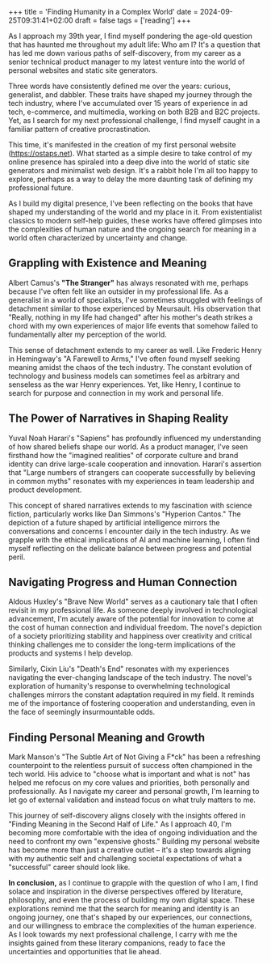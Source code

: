 +++
title = 'Finding Humanity in a Complex World'
date = 2024-09-25T09:31:41+02:00
draft = false
tags = ['reading']
+++

As I approach my 39th year, I find myself pondering the age-old question that has haunted me throughout my adult life: Who am I? It's a question that has led me down various paths of self-discovery, from my career as a senior technical product manager to my latest venture into the world of personal websites and static site generators.

Three words have consistently defined me over the years: curious, generalist, and dabbler. These traits have shaped my journey through the tech industry, where I've accumulated over 15 years of experience in ad tech, e-commerce, and multimedia, working on both B2B and B2C projects. Yet, as I search for my next professional challenge, I find myself caught in a familiar pattern of creative procrastination.

This time, it's manifested in the creation of my first personal website (https://ostaps.net). What started as a simple desire to take control of my online presence has spiraled into a deep dive into the world of static site generators and minimalist web design. It's a rabbit hole I'm all too happy to explore, perhaps as a way to delay the more daunting task of defining my professional future.

As I build my digital presence, I've been reflecting on the books that have shaped my understanding of the world and my place in it. From existentialist classics to modern self-help guides, these works have offered glimpses into the complexities of human nature and the ongoing search for meaning in a world often characterized by uncertainty and change.

## Grappling with Existence and Meaning

Albert Camus's **"The Stranger"** has always resonated with me, perhaps because I've often felt like an outsider in my professional life. As a generalist in a world of specialists, I've sometimes struggled with feelings of detachment similar to those experienced by Meursault. His observation that "Really, nothing in my life had changed" after his mother's death strikes a chord with my own experiences of major life events that somehow failed to fundamentally alter my perception of the world.

This sense of detachment extends to my career as well. Like Frederic Henry in Hemingway's "A Farewell to Arms," I've often found myself seeking meaning amidst the chaos of the tech industry. The constant evolution of technology and business models can sometimes feel as arbitrary and senseless as the war Henry experiences. Yet, like Henry, I continue to search for purpose and connection in my work and personal life.

## The Power of Narratives in Shaping Reality

Yuval Noah Harari's "Sapiens" has profoundly influenced my understanding of how shared beliefs shape our world. As a product manager, I've seen firsthand how the "imagined realities" of corporate culture and brand identity can drive large-scale cooperation and innovation. Harari's assertion that "Large numbers of strangers can cooperate successfully by believing in common myths" resonates with my experiences in team leadership and product development.

This concept of shared narratives extends to my fascination with science fiction, particularly works like Dan Simmons's "Hyperion Cantos." The depiction of a future shaped by artificial intelligence mirrors the conversations and concerns I encounter daily in the tech industry. As we grapple with the ethical implications of AI and machine learning, I often find myself reflecting on the delicate balance between progress and potential peril.

## Navigating Progress and Human Connection

Aldous Huxley's "Brave New World" serves as a cautionary tale that I often revisit in my professional life. As someone deeply involved in technological advancement, I'm acutely aware of the potential for innovation to come at the cost of human connection and individual freedom. The novel's depiction of a society prioritizing stability and happiness over creativity and critical thinking challenges me to consider the long-term implications of the products and systems I help develop.

Similarly, Cixin Liu's "Death's End" resonates with my experiences navigating the ever-changing landscape of the tech industry. The novel's exploration of humanity's response to overwhelming technological challenges mirrors the constant adaptation required in my field. It reminds me of the importance of fostering cooperation and understanding, even in the face of seemingly insurmountable odds.

## Finding Personal Meaning and Growth

Mark Manson's "The Subtle Art of Not Giving a F*ck" has been a refreshing counterpoint to the relentless pursuit of success often championed in the tech world. His advice to "choose what is important and what is not" has helped me refocus on my core values and priorities, both personally and professionally. As I navigate my career and personal growth, I'm learning to let go of external validation and instead focus on what truly matters to me.

This journey of self-discovery aligns closely with the insights offered in "Finding Meaning in the Second Half of Life." As I approach 40, I'm becoming more comfortable with the idea of ongoing individuation and the need to confront my own "expensive ghosts." Building my personal website has become more than just a creative outlet – it's a step towards aligning with my authentic self and challenging societal expectations of what a "successful" career should look like.

**In conclusion,** as I continue to grapple with the question of who I am, I find solace and inspiration in the diverse perspectives offered by literature, philosophy, and even the process of building my own digital space. These explorations remind me that the search for meaning and identity is an ongoing journey, one that's shaped by our experiences, our connections, and our willingness to embrace the complexities of the human experience. As I look towards my next professional challenge, I carry with me the insights gained from these literary companions, ready to face the uncertainties and opportunities that lie ahead.
